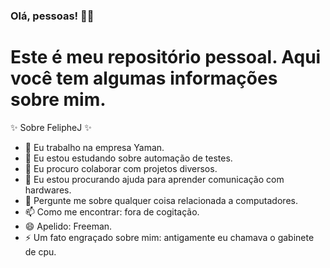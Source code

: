 ### Olá, pessoas! 👋😄
# Este é meu repositório pessoal. Aqui você tem algumas informações sobre mim.

✨ Sobre FelipheJ ✨

- 🔭 Eu trabalho na empresa Yaman.
- 🌱 Eu estou estudando sobre automação de testes.
- 👯 Eu procuro colaborar com projetos diversos.
- 🤔 Eu estou procurando ajuda para aprender comunicação com hardwares.
- 💬 Pergunte me sobre qualquer coisa relacionada a computadores.
- 📫 Como me encontrar: fora de cogitação.
- 😄 Apelido: Freeman.
- ⚡ Um fato engraçado sobre mim: antigamente eu chamava o gabinete de cpu.
